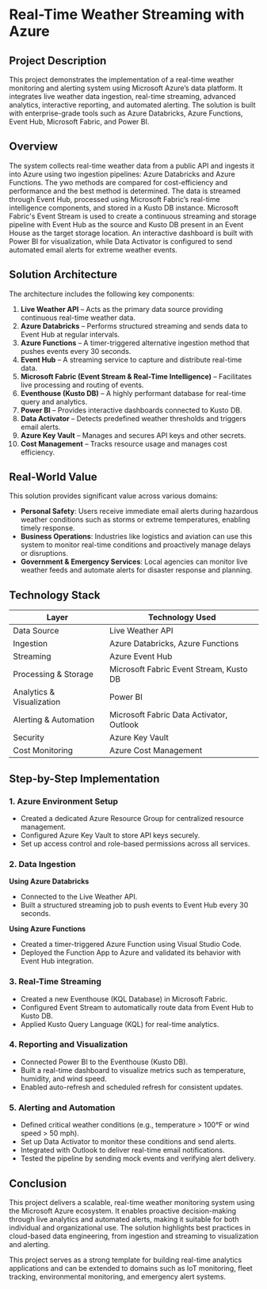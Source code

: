 # Real-Time Weather Streaming with Azure

## Project Description

This project demonstrates the implementation of a real-time weather monitoring and alerting system using Microsoft Azure’s data platform. It integrates live weather data ingestion, real-time streaming, advanced analytics, interactive reporting, and automated alerting. The solution is built with enterprise-grade tools such as Azure Databricks, Azure Functions, Event Hub, Microsoft Fabric, and Power BI.

## Overview

The system collects real-time weather data from a public API and ingests it into Azure using two ingestion pipelines: Azure Databricks and Azure Functions. The ywo methods are compared for cost-efficiency and performance and the best method is determined. The data is streamed through Event Hub, processed using Microsoft Fabric’s real-time intelligence components, and stored in a Kusto DB instance. Microsoft Fabric's Event Stream is used to create a continuous streaming and storage pipeline with Event Hub as the source and Kusto DB present in an Event House as the target storage location. An interactive dashboard is built with Power BI for visualization, while Data Activator is configured to send automated email alerts for extreme weather events.

## Solution Architecture

The architecture includes the following key components:

1. **Live Weather API** – Acts as the primary data source providing continuous real-time weather data.
2. **Azure Databricks** – Performs structured streaming and sends data to Event Hub at regular intervals.
3. **Azure Functions** – A timer-triggered alternative ingestion method that pushes events every 30 seconds.
4. **Event Hub** – A streaming service to capture and distribute real-time data.
5. **Microsoft Fabric (Event Stream & Real-Time Intelligence)** – Facilitates live processing and routing of events.
6. **Eventhouse (Kusto DB)** – A highly performant database for real-time query and analytics.
7. **Power BI** – Provides interactive dashboards connected to Kusto DB.
8. **Data Activator** – Detects predefined weather thresholds and triggers email alerts.
9. **Azure Key Vault** – Manages and secures API keys and other secrets.
10. **Cost Management** – Tracks resource usage and manages cost efficiency.

## Real-World Value

This solution provides significant value across various domains:

- **Personal Safety**: Users receive immediate email alerts during hazardous weather conditions such as storms or extreme temperatures, enabling timely response.
- **Business Operations**: Industries like logistics and aviation can use this system to monitor real-time conditions and proactively manage delays or disruptions.
- **Government & Emergency Services**: Local agencies can monitor live weather feeds and automate alerts for disaster response and planning.


## Technology Stack

| Layer                      | Technology Used                          |
|---------------------------|-------------------------------------------|
| Data Source               | Live Weather API                          |
| Ingestion                 | Azure Databricks, Azure Functions         |
| Streaming                 | Azure Event Hub                           |
| Processing & Storage      | Microsoft Fabric Event Stream, Kusto DB   |
| Analytics & Visualization | Power BI                                  |
| Alerting & Automation     | Microsoft Fabric Data Activator, Outlook  |
| Security                  | Azure Key Vault                           |
| Cost Monitoring           | Azure Cost Management                     |

## Step-by-Step Implementation

### 1. Azure Environment Setup
- Created a dedicated Azure Resource Group for centralized resource management.
- Configured Azure Key Vault to store API keys securely.
- Set up access control and role-based permissions across all services.

### 2. Data Ingestion

**Using Azure Databricks**
- Connected to the Live Weather API.
- Built a structured streaming job to push events to Event Hub every 30 seconds.

**Using Azure Functions**
- Created a timer-triggered Azure Function using Visual Studio Code.
- Deployed the Function App to Azure and validated its behavior with Event Hub integration.

### 3. Real-Time Streaming
- Created a new Eventhouse (KQL Database) in Microsoft Fabric.
- Configured Event Stream to automatically route data from Event Hub to Kusto DB.
- Applied Kusto Query Language (KQL) for real-time analytics.

### 4. Reporting and Visualization
- Connected Power BI to the Eventhouse (Kusto DB).
- Built a real-time dashboard to visualize metrics such as temperature, humidity, and wind speed.
- Enabled auto-refresh and scheduled refresh for consistent updates.

### 5. Alerting and Automation
- Defined critical weather conditions (e.g., temperature > 100°F or wind speed > 50 mph).
- Set up Data Activator to monitor these conditions and send alerts.
- Integrated with Outlook to deliver real-time email notifications.
- Tested the pipeline by sending mock events and verifying alert delivery.

## Conclusion

This project delivers a scalable, real-time weather monitoring system using the Microsoft Azure ecosystem. It enables proactive decision-making through live analytics and automated alerts, making it suitable for both individual and organizational use. The solution highlights best practices in cloud-based data engineering, from ingestion and streaming to visualization and alerting.

This project serves as a strong template for building real-time analytics applications and can be extended to domains such as IoT monitoring, fleet tracking, environmental monitoring, and emergency alert systems.

